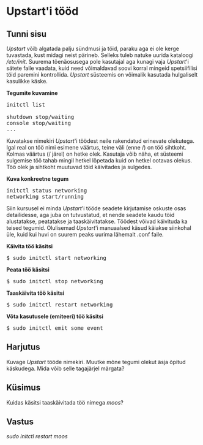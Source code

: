 ﻿# Upstart'i tööd

## Tunni sisu

*Upstart* võib algatada palju sündmusi ja töid, paraku aga ei ole kerge tuvastada, kust midagi neist pärineb. Selleks tuleb natuke uurida kataloogi */etc/init*. Suurema tõenäosusega pole kasutajal aga kunagi vaja *Upstart*'i sätete faile vaadata, kuid need võimaldavad soovi korral mingeid spetsiifilisi töid paremini kontrollida. *Upstart* süsteemis on võimalik kasutada hulgaliselt kasulikke käske.

<b>Tegumite kuvamine</b>

<pre>initctl list

shutdown stop/waiting
console stop/waiting
...
</pre>

Kuvatakse nimekiri *Upstart*'i töödest neile rakendatud erinevate olekutega. Igal real on töö nimi esimene väärtus, teine väli (enne /) on töö sihtkoht. Kolmas väärtus (/ järel) on hetke olek. Kasutaja võib näha, et süsteemi sulgemise töö tahab mingil hetkel lõpetada kuid on hetkel ootavas olekus. Töö olek ja sihtkoht muutuvad töid käivitades ja sulgedes.

<b>Kuva konkreetne tegum</b>

<pre>initctl status networking
networking start/running
</pre>

Siin kursusel ei minda *Upstart*'i tööde seadete kirjutamise oskuste osas detailidesse, aga juba on tutvustatud, et nende seadete kaudu töid alustatakse, peatatakse ja taaskäivitatakse. Töödest võivad käivituda ka teised tegumid. Olulisemad *Upstart*'i manuaalsed käsud käiakse siinkohal üle, kuid kui huvi on suurem peaks uurima lähemalt  .conf faile.

<b>Käivita töö käsitsi</b>

<pre>$ sudo initctl start networking</pre>

<b>Peata töö käsitsi</b>

<pre>$ sudo initctl stop networking</pre>

<b>Taaskäivita töö käsitsi</b>

<pre>$ sudo initctl restart networking</pre>

<b>Võta kasutusele (emiteeri) töö käsitsi</b>

<pre>$ sudo initctl emit some_event</pre>

## Harjutus

Kuvage *Upstart* tööde nimekiri. Muutke mõne tegumi olekut äsja õpitud käskudega. Mida võib selle tagajärjel märgata?

## Küsimus

Kuidas käsitsi taaskäivitada töö nimega *moos*?

## Vastus

*sudo initctl restart moos*
